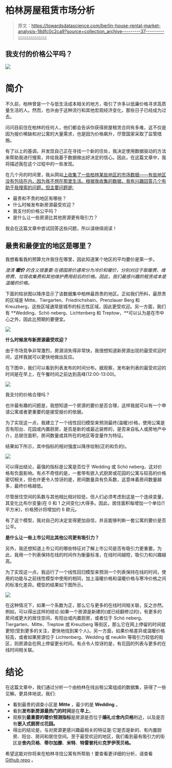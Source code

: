 # 柏林房屋租赁市场分析

> 原文：<https://towardsdatascience.com/berlin-house-rental-market-analysis-18dfc0c2ca9?source=collection_archive---------37----------------------->

## 我支付的价格公平吗？

![](img/0166fb3f76d23884674304ffa91252db.png)

# **简介**

不久前，柏林曾是一个与低生活成本相关的地方，吸引了许多以低廉价格寻求高质量生活的人。然而，也许由于这种流行和其他宏观经济变化，那些日子已经成为过去。

问问目前住在柏林的任何人，他们都会告诉你获得房屋租赁合同有多难，这不仅是因为报价稀缺和对公寓的大量需求，也是因为价格飙升，尽管国家采取了监管措施。

有了以上的基调，并发现自己正在寻找一个新的住处，我决定使用数据驱动的方法来帮助我进行搜索，并给我基于数据做出好决定的信心。因此，在这篇文章中，我将描述我在这个过程中的一些发现。

在几个月的时间里，我从网站[上收集了一些柏林某些地区的市场数据——有些地区没有包括在内，因为我不想在那里生活。根据我收集的数据，我有兴趣回答几个有助于我搜索的问题，但主要问题是:](http://www.immobilienscout24.de)

*   最贵和不贵的地区有哪些？
*   什么时候发布新房源最受欢迎？
*   我支付的价格公平吗？
*   是什么让一些房源比其他房源更有吸引力？

我会在这篇文章中尝试回答这些问题，所以请继续阅读！

## **最贵和最便宜的地区是哪里？**

我想看看我的预算允许我住在哪里，因此知道某个地区的平均要价是第一步。

*澄清* ***暖价*** *的含义很重要:在德国房价通常分为冷价和暖价，分别对应于取暖费、维修费、垃圾收集费和其他维护费用前后的价格。因此，我们最感兴趣的租赁成本是温暖的价格。*

下面的柱状图以降序显示了该数据集中柏林最昂贵的地区。正如我们所料，最昂贵的区域是 Mitte、Tiergarten、Friedrichshain、Prenzlauer Berg 和 Kreuzberg，这些区域通常是城市的标志性区域，因此更受欢迎。另一方面，我们有 **Wedding、Schö neberg、Lichtenberg 和 Treptow，**可以认为是在市中心之外，因此比预期的要便宜。

![](img/d2420272d56aff15cc8f7f8e54e5c300.png)

**什么时候发布新房源最受欢迎？**

由于市场竞争非常激烈，房源消失得非常快，我很想知道新房源出现的最受欢迎时间，这样我就可以更快地做出反应。

在下图中，我们可以看到列表发布的时间分布。据观察，发布新列表的最受欢迎的时间是在早上，在午餐时间之前达到高峰(12:00-13:00)。

![](img/ed564cea196c499180f7212934bb999c.png)

我支付的价格合理吗？

也许最有趣的问题是，我想知道一个房源的要价是否合理，这样我就可以有一个申请公寓或者更重要的是接受报价的依据。

为了实现这一点，我建立了一个线性回归模型来预测最终(温暖)价格，使用公寓是否有阳台、花园或内置厨房，是否是新的或最近装修的，是否来自私人或房地产中介，总居住面积，房间数量或其所在的地区等变量作为特征。

结果如下所示，其中指标的相对强度以降序绘制(正的和负的)。

![](img/c079c30ef98aca0847395b3a268c93a9.png)

可以得出结论，最强的指标是公寓是否位于 Wedding 或 Schö neberg，这对价格有负面影响。有点不奇怪的是，一套带有嵌入式厨房或花园的公寓与较高的价格密切相关，但也许更令人惊讶的是，房间数量具有负系数，这意味着房间数量越多，最终价格越低。

尽管居住空间的系数与其他相比相对较低，但人们必须考虑到这是一个连续变量，其变化比布尔变量(在 0 和 1 之间变化)大得多。因此，居住面积每增加一个单位(1 平方米)，价格预计将增加约 6 欧元。

有了这个模型，我对自己的决定变得更加自信，并且能够判断一套公寓的要价是否公平。

**是什么让一些上市公司比其他公司更有吸引力？**

另外，我还想知道上市公司的哪些特征对了解上市公司是否有吸引力更重要。为此，我用一个列表保持在线的时间作为衡量标准，在线时间越短，吸引力和兴趣越高。

为了实现这一点，我运行了一个线性回归模型来预测一个列表保持在线的时间，使用的功能与之前线性模型中使用的相同，加上温暖价格和温暖价格与寒冷价格之间的标准化差异。模型的结果如下图所示。

![](img/f5af80e0b70479dc24db3de4ec71c302.png)

在这种情况下，如果一个系数为正，那么它与更多的在线时间相关联，反之亦然。例如，可以得出这样的结论:如果一个房源是新建的(或已经翻修过的)，有更多的房间或更大的居住空间，有阳台或内置厨房，或者位于 Schö neberg、Tiergarten、Mitte、Treptow 或 Kreuzberg 等街区，那么它在网上停留的时间就更短(受到更多的关注，更快地找到某个人)。另一方面，如果价格差异或温暖价格较高，或者如果房源位于 Lichtenberg、Wedding 或 neuklln 等吸引力较低的街区，则房源会在网上停留更长时间。有点令人惊讶的是，有花园的列表与更多的在线时间相关联。

# 结论

在这篇文章中，我们通过分析一个由柏林在线出租公寓组成的数据集，获得了一些见解。更具体地说，我们:

*   看到最贵的调查小区是 **Mitte** ，最少的是 **Wedding** 。
*   看到**发布新房源最热门的时间**是在**早上**。
*   观察到**最重要的暖价预测指标**是房源是否位于**婚礼**或**舍内贝格**附近，以及是否有**嵌入式厨房**或**花园。**
*   得出的结论是，与对房源更感兴趣最相关的特征是:它是否是新的、有内置厨房、阳台、房间和居住空间。至于最受欢迎的地区，我们看到最有吸引力的街区是**舍内贝格**、**蒂尔加滕**、**米特**、**特雷普托**和**克罗伊茨贝格。**

希望这能对你将来在柏林寻找公寓有所帮助！要查看更详细的分析，请查看 [Github repo](https://github.com/diogomatoschaves/berlin-house-prices-analysis) 。